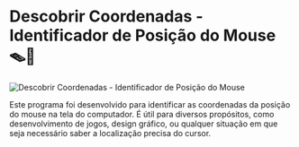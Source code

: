# Descobrir Coordenadas - Identificador de Posição do Mouse 🪤🐀

![Descobrir Coordenadas - Identificador de Posição do Mouse](https://i.pinimg.com/originals/77/20/6e/77206e385c863a5bc4e15df43e877817.gif)

Este programa foi desenvolvido para identificar as coordenadas da posição do mouse na tela do computador. É útil para diversos propósitos, como desenvolvimento de jogos, design gráfico, ou qualquer situação em que seja necessário saber a localização precisa do cursor.
